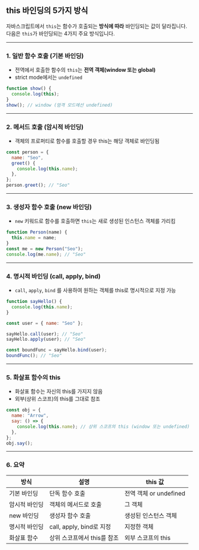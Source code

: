 ## this 바인딩의 5가지 방식

자바스크립트에서 `this`는 함수가 호출되는 **방식에 따라** 바인딩되는 값이 달라집니다.  
다음은 `this`가 바인딩되는 4가지 주요 방식입니다.

---

### 1. 일반 함수 호출 (기본 바인딩)

- 전역에서 호출한 함수의 `this`는 **전역 객체(window 또는 global)**
- strict mode에서는 `undefined`

```js
function show() {
  console.log(this);
}
show(); // window (엄격 모드에선 undefined)
```

---

### 2. 메서드 호출 (암시적 바인딩)

- 객체의 프로퍼티로 함수를 호출할 경우 this는 해당 객체로 바인딩됨

```js
const person = {
  name: "Seo",
  greet() {
    console.log(this.name);
  },
};
person.greet(); // "Seo"
```

---

### 3. 생성자 함수 호출 (new 바인딩)

- `new` 키워드로 함수를 호출하면 `this`는 새로 생성된 인스턴스 객체를 가리킴

```js
function Person(name) {
  this.name = name;
}
const me = new Person("Seo");
console.log(me.name); // "Seo"
```

---

### 4. 명시적 바인딩 (call, apply, bind)

- `call`, `apply`, `bind` 를 사용하여 원하는 객체를 this로 명시적으로 지정 가능

```js
function sayHello() {
  console.log(this.name);
}

const user = { name: "Seo" };

sayHello.call(user); // "Seo"
sayHello.apply(user); // "Seo"

const boundFunc = sayHello.bind(user);
boundFunc(); // "Seo"
```

---

### 5. 화살표 함수의 this

- 화살표 함수는 자신의 this를 가지지 않음
- 외부(상위 스코프)의 this를 그대로 참조

```js
const obj = {
  name: "Arrow",
  say: () => {
    console.log(this.name); // 상위 스코프의 this (window 또는 undefined)
  },
};
obj.say();
```

---

### 6. 요약

| 방식          | 설명                        | this 값                |
| ------------- | --------------------------- | ---------------------- |
| 기본 바인딩   | 단독 함수 호출              | 전역 객체 or undefined |
| 암시적 바인딩 | 객체의 메서드로 호출        | 그 객체                |
| new 바인딩    | 생성자 함수 호출            | 생성된 인스턴스 객체   |
| 명시적 바인딩 | call, apply, bind로 지정    | 지정한 객체            |
| 화살표 함수   | 상위 스코프에서 this를 참조 | 외부 스코프의 this     |

